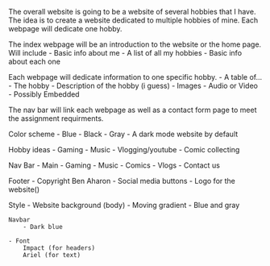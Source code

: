 The overall website is going to be a website of several hobbies that I have.
The idea is to create a website dedicated to multiple hobbies of mine. Each webpage will dedicate one hobby.

The index webpage will be an introduction to the website or the home page. 
Will include 
    - Basic info about me 
    - A list of all my hobbies 
    - Basic info about each one

Each webpage will  dedicate information to one specific hobby.
    - A table of...
        - The hobby
        - Description of the hobby (i guess) 
    - Images
    - Audio or Video 
        - Possibly Embedded

The nav bar will link each webpage as well as a contact form page to meet the assignment requirments. 


Color scheme 
    - Blue 
    - Black 
    - Gray 
    - A dark mode website by default 


Hobby ideas 
    - Gaming 
    - Music
    - Vlogging/youtube
    - Comic collecting


Nav Bar 
    - Main 
    - Gaming 
    - Music 
    - Comics
    - Vlogs
    - Contact us

Footer 
    - Copyright Ben Aharon 
    - Social media buttons 
    - Logo for the website()

Style 
    - Website background (body)
        - Moving gradient 
            - Blue and gray 

    Navbar 
        - Dark blue 

    - Font 
        Impact (for headers)
        Ariel (for text)




